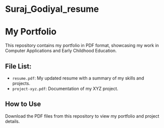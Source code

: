 # Suraj_Godiyal_resume
# My Portfolio

This repository contains my portfolio in PDF format, showcasing my work in Computer Applications and Early Childhood Education.

## File List:
- `resume.pdf`: My updated resume with a summary of my skills and projects.
- `project-xyz.pdf`: Documentation of my XYZ project.

## How to Use
Download the PDF files from this repository to view my portfolio and project details.
